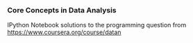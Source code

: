 ### Core Concepts in Data Analysis

IPython Notebook solutions to the programming question from https://www.coursera.org/course/datan

